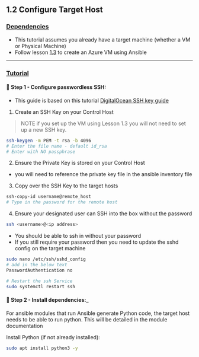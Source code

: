 ## 1.2 Configure Target Host 

### <u>Dependencies</u>
- This tutorial assumes you already have a target machine (whether a VM or Physical Machine)
- Follow lesson [1.3](../1.3_Build_Azure_VM/) to create an Azure VM using Ansible

***

### <u>Tutorial</u>

#### :rocket: __Step 1 - Configure passwordless SSH:__
- This guide is based on this tutorial [DigitalOcean SSH key guide](https://www.digitalocean.com/community/tutorials/how-to-configure-ssh-key-based-authentication-on-a-linux-server)

1. Create an SSH Key on your Control Host
> NOTE if you set up the VM using Lesson 1.3 you will not need to set up a new SSH key.

```bash
ssh-keygen -m PEM -t rsa -b 4096
# Enter the file name - default id_rsa
# Enter with NO passphrase
```

2. Ensure the Private Key is stored on your Control Host 
- you will need to reference the private key file in the ansible inventory file

3. Copy over the SSH Key to the target hosts
```bash
ssh-copy-id username@remote_host
# Type in the password for the remote host
```

4. Ensure your designated user can SSH into the box without the password
```bash
ssh <username>@<ip address>
```

- You should be able to ssh in without your password
- If you still require your password then you need to update the sshd config on the target machine 

```bash
sudo nano /etc/ssh/sshd_config
# add in the below text
PasswordAuthentication no

# Restart the ssh Service
sudo systemctl restart ssh
```

#### :rocket: __Step 2 - Install dependencies:___
For ansible modules that run Ansible generate Python code, the target host needs to be able to run python. This will be detailed in the module documentation

Install Python (if not already installed):
```bash 
sudo apt install python3 -y
```
